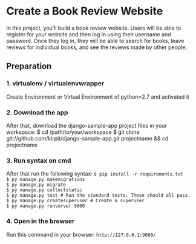 # Create a Book Review Website

In this project, you’ll build a book review website. 
Users will be able to register for your website and then log in using their username and password. 
Once they log in, they will be able to search for books, leave reviews for individual books, and see the reviews made by other people.

## Preparation

### 1. virtualenv / virtualenvwrapper
Create Environment or Virtual Environment of python=2.7 and activated it
	
### 2. Download the app
After that, download the django-sample-app project files in your workspace:
	$ cd /path/to/your/workspace
    $ git clone git://github.com/kirpit/django-sample-app.git projectname && cd projectname
	
### 3. Run syntax on cmd
After that run the following syntax:
	`$ pip install -r requirements.txt`  
	`$ py manage.py makemigrations`  
	`$ py manage.py migrate`  
	`$ py manage.py collectstatic`  
	`$ py manage.py test # Run the standard tests. These should all pass.`  
	`$ py manage.py createsuperuser # Create a superuser`  
	`$ py manage.py runserver 9000`  
	
### 4. Open in the browser
Run this command in your browser:
	```
	http://127.0.0.1:9000/
	```
